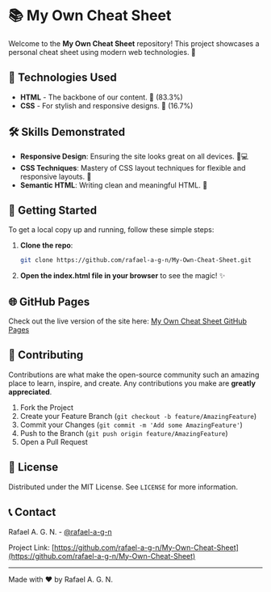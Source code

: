 # 📚 My Own Cheat Sheet

Welcome to the **My Own Cheat Sheet** repository! This project showcases a personal cheat sheet using modern web technologies. 📖

## 🚀 Technologies Used

- **HTML** - The backbone of our content. 📄 (83.3%)
- **CSS** - For stylish and responsive designs. 🎨 (16.7%)

## 🛠 Skills Demonstrated

- **Responsive Design**: Ensuring the site looks great on all devices. 📱💻
- **CSS Techniques**: Mastery of CSS layout techniques for flexible and responsive layouts. 📐
- **Semantic HTML**: Writing clean and meaningful HTML. 📝

## 🎉 Getting Started

To get a local copy up and running, follow these simple steps:

1. **Clone the repo**:
    ```sh
    git clone https://github.com/rafael-a-g-n/My-Own-Cheat-Sheet.git
    ```
2. **Open the index.html file in your browser** to see the magic! ✨

## 🌐 GitHub Pages

Check out the live version of the site here: [My Own Cheat Sheet GitHub Pages](https://rafael-a-g-n.github.io/My-Own-Cheat-Sheet/)

## 🤝 Contributing

Contributions are what make the open-source community such an amazing place to learn, inspire, and create. Any contributions you make are **greatly appreciated**.

1. Fork the Project
2. Create your Feature Branch (`git checkout -b feature/AmazingFeature`)
3. Commit your Changes (`git commit -m 'Add some AmazingFeature'`)
4. Push to the Branch (`git push origin feature/AmazingFeature`)
5. Open a Pull Request

## 📝 License

Distributed under the MIT License. See `LICENSE` for more information.

## 📞 Contact

Rafael A. G. N. - [@rafael-a-g-n](https://github.com/rafael-a-g-n)

Project Link: [https://github.com/rafael-a-g-n/My-Own-Cheat-Sheet](https://github.com/rafael-a-g-n/My-Own-Cheat-Sheet)

---

Made with ❤️ by Rafael A. G. N.
